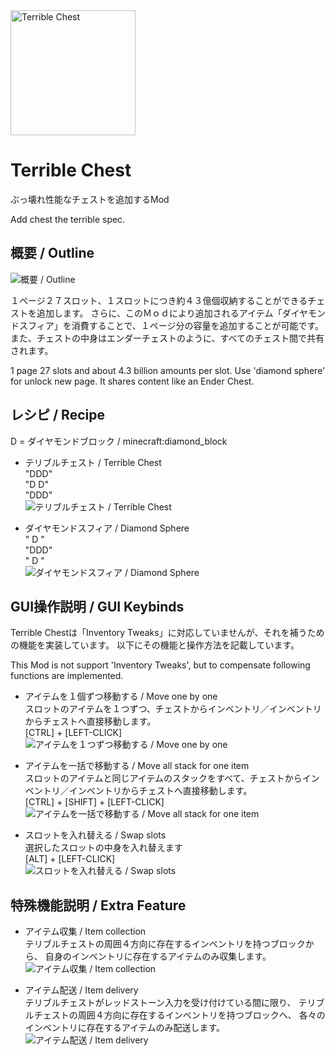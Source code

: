 <img src="https://app.box.com/shared/static/cbpgau8w2td9jwmkjvxpzllwhj19mxqw.png" width="200" alt="Terrible Chest" />

# Terrible Chest
ぶっ壊れ性能なチェストを追加するMod

Add chest the terrible spec.

## 概要 / Outline
<img src="https://app.box.com/shared/static/8je81ugovw06ktmrmqn1fgknq2fblz24.gif" alt="概要 / Outline" />

１ページ２７スロット、１スロットにつき約４３億個収納することができるチェストを追加します。
さらに、このＭｏｄにより追加されるアイテム「ダイヤモンドスフィア」を消費することで、１ページ分の容量を追加することが可能です。
また、チェストの中身はエンダーチェストのように、すべてのチェスト間で共有されます。

1 page 27 slots and about 4.3 billion amounts per slot.
Use 'diamond sphere' for unlock new page.
It shares content like an Ender Chest.

## レシピ / Recipe
D = ダイヤモンドブロック / minecraft:diamond_block

- テリブルチェスト / Terrible Chest<br>
  "DDD"<br>
  "D D"<br>
  "DDD"<br>
  <img src="https://app.box.com/shared/static/l6rxw83mc36ik9iuet8seywoa3v53dnj.png" alt="テリブルチェスト / Terrible Chest" />

- ダイヤモンドスフィア / Diamond Sphere<br>
  " D "<br>
  "DDD"<br>
  " D "<br>
  <img src="https://app.box.com/shared/static/1mt4nuthpf42gtbd8wmjykw9trxuk6mq.png" alt="ダイヤモンドスフィア / Diamond Sphere" />

## GUI操作説明 / GUI Keybinds
Terrible Chestは「Inventory Tweaks」に対応していませんが、それを補うための機能を実装しています。
以下にその機能と操作方法を記載しています。

This Mod is not support 'Inventory Tweaks', but to compensate following functions are implemented.

- アイテムを１個ずつ移動する / Move one by one<br>
  スロットのアイテムを１つずつ、チェストからインベントリ／インベントリからチェストへ直接移動します。<br>
  [CTRL] + [LEFT-CLICK]<br>
  <img src="https://app.box.com/shared/static/gh2ra72psg7id4rnw9srzmgj3uwzgfvd.gif" alt="アイテムを１つずつ移動する / Move one by one" />

- アイテムを一括で移動する / Move all stack for one item<br>
  スロットのアイテムと同じアイテムのスタックをすべて、チェストからインベントリ／インベントリからチェストへ直接移動します。<br>
  [CTRL] + [SHIFT] + [LEFT-CLICK]<br>
  <img src="https://app.box.com/shared/static/tqododmh9iusncge56pfhs08zu0d64kt.gif" alt="アイテムを一括で移動する / Move all stack for one item" />

- スロットを入れ替える / Swap slots<br>
  選択したスロットの中身を入れ替えます<br>
  [ALT] + [LEFT-CLICK]<br>
  <img src="https://app.box.com/shared/static/al71kqj9o3ij9bvrplg0n3le118472s5.gif" alt="スロットを入れ替える / Swap slots" />

## 特殊機能説明 / Extra Feature
- アイテム収集 / Item collection<br>
  テリブルチェストの周囲４方向に存在するインベントリを持つブロックから、
  自身のインベントリに存在するアイテムのみ収集します。<br>
  <img src="https://app.box.com/shared/static/qxe56u7ujl26on7fgb15vkvk8e8jq09w.gif" alt="アイテム収集 / Item collection" />

- アイテム配送 / Item delivery<br>
  テリブルチェストがレッドストーン入力を受け付けている間に限り、
  テリブルチェストの周囲４方向に存在するインベントリを持つブロックへ、
  各々のインベントリに存在するアイテムのみ配送します。<br>
  <img src="https://app.box.com/shared/static/oyz9fk1xolivjtobmtp6dpj9ay9d2lls.gif" alt="アイテム配送 / Item delivery" />


